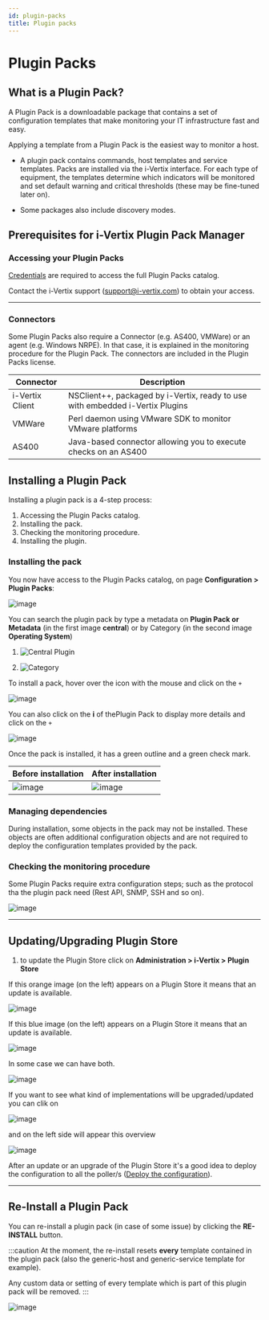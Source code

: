 ```yaml
---
id: plugin-packs
title: Plugin packs
---
```


# Plugin Packs

## What is a Plugin Pack?

A Plugin Pack is a downloadable package that contains a set of configuration templates that make monitoring your IT infrastructure fast and easy.

Applying a template from a Plugin Pack is the easiest way to monitor a host.

- A plugin pack contains commands, host templates and service templates.
  Packs are installed via the i-Vertix interface. For each type of equipment,
  the templates determine which indicators will be
  monitored and set default warning and critical thresholds (these may be
  fine-tuned later on).

- Some packages also include discovery modes.

## Prerequisites for i-Vertix Plugin Pack Manager

### Accessing your Plugin Packs

[Credentials](../../quick-start-guide/how-to-configure-central-and-poller/plugin-store-configuration.md) are required to
access the full Plugin Packs catalog.

Contact the i-Vertix support (support@i-vertix.com) to obtain your access.

---

### Connectors

Some Plugin Packs also require a Connector (e.g. AS400, VMWare) or an agent
(e.g. Windows NRPE). In that case, it is explained in the monitoring procedure for the Plugin Pack. The connectors are
included in the Plugin Packs license.

| Connector       | Description                                                                   |
|-----------------|-------------------------------------------------------------------------------|
| i-Vertix Client | NSClient++, packaged by i-Vertix, ready to use with embedded i-Vertix Plugins |
| VMWare          | Perl daemon using VMware SDK to monitor VMware platforms                      |
| AS400           | Java-based connector allowing you to execute checks on an AS400               |

## Installing a Plugin Pack

Installing a plugin pack is a 4-step process:

1. Accessing the Plugin Packs catalog.
2. Installing the pack.
3. Checking the monitoring procedure.
4. Installing the plugin.

### Installing the pack

You now have access to the Plugin Packs catalog, on page **Configuration > Plugin Packs**:

![image](../../assets/monitoring-resources/monitoring-basics/ps-list.png)

You can search the plugin pack by type a metadata on **Plugin Pack or Metadata** (in the first image **central**) or by
Category (in the second image **Operating System**)

1) ![Central Plugin](../../assets/monitoring-resources/monitoring-basics/central-pp.png)

2) ![Category](../../assets/monitoring-resources/monitoring-basics/os-pp.png)

To install a pack, hover over the icon with the mouse and click on the ``+``

![image](../../assets/monitoring-resources/monitoring-basics/install-pp.png)

You can also click on the **i** of thePlugin Pack to display more details and click on the ``+``

![image](../../assets/monitoring-resources/monitoring-basics/info-pp.png)

Once the pack is installed, it has a green outline and a green check mark.

| **Before installation**                                                      | **After installation**                                                             |
|------------------------------------------------------------------------------|------------------------------------------------------------------------------------|
| ![image](../../assets/monitoring-resources/monitoring-basics/install-pp.png) | ![image](../../assets/monitoring-resources/monitoring-basics/after-install-pp.png) |

### Managing dependencies

During installation, some objects in the pack may not be installed. These objects are often additional configuration
objects and are not required to deploy the configuration templates provided by the pack.

### Checking the monitoring procedure

Some Plugin Packs require extra configuration steps; such as the protocol tha the plugin pack need (Rest API, SNMP, SSH and
so on).

![image](../../assets/monitoring-resources/monitoring-basics/proto-pp.png)

---

## Updating/Upgrading Plugin Store

1) to update the Plugin Store click on **Administration >
   i-Vertix > Plugin Store**

If this orange image (on the left) appears on a Plugin Store it means that an update is available.

![image](../../assets/monitoring-resources/monitoring-basics/upd-pp.png)

If this blue image (on the left) appears on a Plugin Store it means that an update is available.

![image](../../assets/monitoring-resources/monitoring-basics/upg-pp.png)

In some case we can have both.

![image](../../assets/monitoring-resources/monitoring-basics/upd-upg-pp.png)

If you want to see what kind of implementations will be upgraded/updated you can clik on

![image](../../assets/monitoring-resources/monitoring-basics/ver_1-pp.png)

and on the left side will appear this overview

![image](../../assets/monitoring-resources/monitoring-basics/ver_2-pp.png)

After an update or an upgrade of the Plugin Store it's a good idea to deploy the configuration to all the
poller/s ([Deploy the configuration](../../monitoring-resources/monitoring-basics/config-deploy.md)).

---

## Re-Install a Plugin Pack

You can re-install a plugin pack (in case of some issue) by clicking the **RE-INSTALL** button.

:::caution
At the moment, the re-install resets **every** template contained in the plugin pack (also the generic-host and generic-service template for
example).

Any custom data or setting of every template which is part of this plugin pack will be removed.
:::

![image](../../assets/monitoring-resources/monitoring-basics/reinstall-pp.png)

